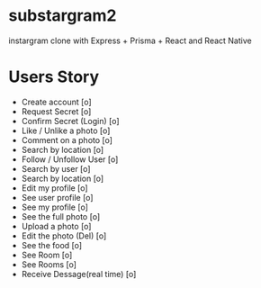 # substargram2
instargram clone with Express + Prisma + React and React Native

# Users Story

- Create account  [o]
- Request Secret  [o]
- Confirm Secret (Login)  [o]
- Like / Unlike a photo  [o]
- Comment on a photo  [o]
- Search by location  [o]
- Follow / Unfollow User  [o]
- Search by user  [o]
- Search by location  [o]
- Edit my profile  [o]
- See user profile  [o]
- See my profile  [o]
- See the full photo  [o]
- Upload a photo  [o]
- Edit the photo (Del)  [o]
- See the food  [o]
- See Room  [o]
- See Rooms  [o]
- Receive Dessage(real time)  [o]